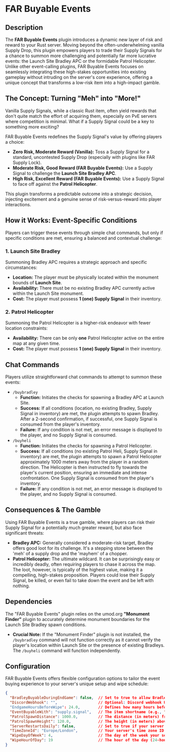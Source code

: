 # FAR Buyable Events

## Description
The **FAR Buyable Events** plugin introduces a dynamic new layer of risk and reward to your Rust server. Moving beyond the often-underwhelming vanilla Supply Drop, this plugin empowers players to trade their Supply Signals for a chance to summon more challenging and potentially far more lucrative events: the Launch Site Bradley APC or the formidable Patrol Helicopter. Unlike other event-calling plugins, FAR Buyable Events focuses on seamlessly integrating these high-stakes opportunities into existing gameplay without intruding on the server's core experience, offering a unique concept that transforms a low-risk item into a high-impact gamble.

## The Concept: Turning "Meh" into "More!"

Vanilla Supply Signals, while a classic Rust item, often yield rewards that don't quite match the effort of acquiring them, especially on PvE servers where competition is minimal. What if a Supply Signal could be a key to something more exciting?

FAR Buyable Events redefines the Supply Signal's value by offering players a choice:
*   **Zero Risk, Moderate Reward (Vanilla):** Toss a Supply Signal for a standard, uncontested Supply Drop (especially with plugins like FAR Supply Lock).
*   **Moderate Risk, Good Reward (FAR Buyable Events):** Use a Supply Signal to challenge the **Launch Site Bradley APC**.
*   **High Risk, Excellent Reward (FAR Buyable Events):** Use a Supply Signal to face off against the **Patrol Helicopter**.

This plugin transforms a predictable outcome into a strategic decision, injecting excitement and a genuine sense of risk-versus-reward into player interactions.

## How it Works: Event-Specific Conditions

Players can trigger these events through simple chat commands, but only if specific conditions are met, ensuring a balanced and contextual challenge:

### 1. Launch Site Bradley
Summoning Bradley APC requires a strategic approach and specific circumstances:
*   **Location:** The player must be physically located within the monument bounds of **Launch Site**.
*   **Availability:** There must be no existing Bradley APC currently active within the Launch Site monument.
*   **Cost:** The player must possess **1 (one) Supply Signal** in their inventory.

### 2. Patrol Helicopter
Summoning the Patrol Helicopter is a higher-risk endeavor with fewer location constraints:
*   **Availability:** There can be only **one** Patrol Helicopter active on the entire map at any given time.
*   **Cost:** The player must possess **1 (one) Supply Signal** in their inventory.

## Chat Commands

Players utilize straightforward chat commands to attempt to summon these events:

*   `/buybradley`
    *   **Function:** Initiates the checks for spawning a Bradley APC at Launch Site.
    *   **Success:** If all conditions (location, no existing Bradley, Supply Signal in inventory) are met, the plugin attempts to spawn Bradley. After a 2-second confirmation, if successful, one Supply Signal is consumed from the player's inventory.
    *   **Failure:** If any condition is not met, an error message is displayed to the player, and no Supply Signal is consumed.
*   `/buyheli`
    *   **Function:** Initiates the checks for spawning a Patrol Helicopter.
    *   **Success:** If all conditions (no existing Patrol Heli, Supply Signal in inventory) are met, the plugin attempts to spawn a Patrol Helicopter approximately 1000 meters away from the player in a random direction. The Helicopter is then instructed to fly towards the player's current position, ensuring an immediate and intense confrontation. One Supply Signal is consumed from the player's inventory.
    *   **Failure:** If any condition is not met, an error message is displayed to the player, and no Supply Signal is consumed.

## Consequences & The Gamble

Using FAR Buyable Events is a true gamble, where players can risk their Supply Signal for a potentially much greater reward, but also face significant threats:
*   **Bradley APC:** Generally considered a moderate-risk target, Bradley offers good loot for its challenge. It's a stepping stone between the 'meh' of a supply drop and the 'mayhem' of a chopper.
*   **Patrol Helicopter:** The ultimate wildcard. It can be surprisingly easy or incredibly deadly, often requiring players to chase it across the map. The loot, however, is typically of the highest value, making it a compelling, high-stakes proposition. Players could lose their Supply Signal, be killed, or even fail to take down the event and be left with nothing.

## Dependencies

The "FAR Buyable Events" plugin relies on the umod.org **"Monument Finder"** plugin to accurately determine monument boundaries for the Launch Site Bradley spawn conditions.
*   **Crucial Note:** If the "Monument Finder" plugin is not installed, the `/buybradley` command will not function correctly as it cannot verify the player's location within Launch Site or the presence of existing Bradleys. The `/buyheli` command will function independently.

## Configuration

FAR Buyable Events offers flexible configuration options to tailor the event buying experience to your server's unique setup and wipe schedule:

```json
{
  "BradleyBuyableDuringEndGame": false,  // Set to true to allow Bradley to be bought during the 'Endgame' period.
  "DiscordWebhook": "",                  // Optional: Discord webhook URL to send notifications when an event is bought. Leave empty to disable.
  "EndgameHoursBeforeWipe": 24.0,        // Defines how many hours before the next wipe the 'Endgame' period begins.
  "EventBuyableWith": "supply.signal",   // The item shortname (e.g., "supply.signal", "scrap") required to buy an event. Quantity is always 1.
  "PatrolSpawnDistance": 1000.0,         // The distance (in meters) from the player where the Patrol Helicopter will initially spawn.
  "PatrolSpawnHeight": 120.0,            // The height (in meters) above the terrain where the Patrol Helicopter will initially spawn.
  "ServerRestartsDaily": false,          // Set to true if your server restarts daily. This helps with wipe schedule calculations.
  "TimeZoneId": "Europe/London",         // Your server's time zone ID (e.g., "America/New_York", "Asia/Tokyo"). Used for accurate wipe calculations.
  "WipeDayOfWeek": 4,                    // The day of the week your server typically wipes (0=Sunday, 1=Monday... 6=Saturday).
  "WipeHourOfDay": 19                    // The hour of the day (24-hour format) your server typically wipes in your specified TimeZoneId.
}
